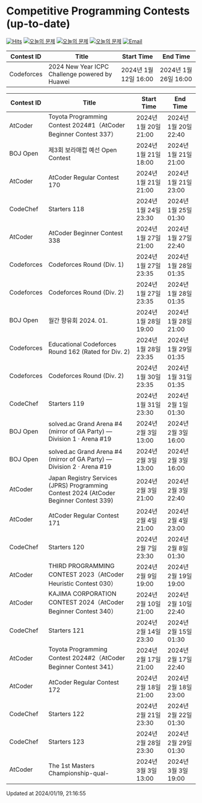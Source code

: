 Competitive Programming Contests (up-to-date)
========
[![Hits](https://hits.seeyoufarm.com/api/count/incr/badge.svg?url=https%3A%2F%2Fgithub.com%2Fika9810%2FCompetitive-Programming-Contests&count_bg=%2379C83D&title_bg=%23555555&icon=&icon_color=%23E7E7E7&title=hits&edge_flat=false)](https://hits.seeyoufarm.com)
[![오늘의 문제](https://img.shields.io/badge/Today's%20ABC-Link-lightpink)](https://github.com/ika9810/Atcoder-Daily-Contests/blob/main/ABC.md) 
[![오늘의 문제](https://img.shields.io/badge/Today's%20ARC-Link-orange)](https://github.com/ika9810/Atcoder-Daily-Contests/blob/main/ARC.md) 
[![오늘의 문제](https://img.shields.io/badge/Today's%20AGC-Link-red)](https://github.com/ika9810/Atcoder-Daily-Contests/blob/main/AGC.md) 
[![Email](https://img.shields.io/badge/Email-ika7204@naver.com-ff69b4)](mailTo:ika7204@naver.com)

 Contest ID | Title | Start Time | End Time |
---|---|---|---|
| Codeforces | 2024 New Year ICPC Challenge powered by Huawei | 2024년 1월 12일 16:00 | 2024년 1월 26일 16:00 |

 Contest ID | Title | Start Time | End Time |
---|---|---|---|
| AtCoder | Toyota Programming Contest 2024#1（AtCoder Beginner Contest 337） | 2024년 1월 20일 21:00 | 2024년 1월 20일 22:40 |
| BOJ Open | 제3회 보라매컵 예선 Open Contest | 2024년 1월 21일 18:00 | 2024년 1월 21일 21:00 |
| AtCoder | AtCoder Regular Contest 170 | 2024년 1월 21일 21:00 | 2024년 1월 21일 23:00 |
| CodeChef | Starters 118 | 2024년 1월 24일 23:30 | 2024년 1월 25일 01:30 |
| AtCoder | AtCoder Beginner Contest 338 | 2024년 1월 27일 21:00 | 2024년 1월 27일 22:40 |
| Codeforces | Codeforces Round (Div. 1) | 2024년 1월 27일 23:35 | 2024년 1월 28일 01:35 |
| Codeforces | Codeforces Round (Div. 2) | 2024년 1월 27일 23:35 | 2024년 1월 28일 01:35 |
| BOJ Open | 월간 향유회 2024. 01. | 2024년 1월 28일 19:00 | 2024년 1월 28일 21:00 |
| Codeforces | Educational Codeforces Round 162 (Rated for Div. 2) | 2024년 1월 28일 23:35 | 2024년 1월 29일 01:35 |
| Codeforces | Codeforces Round (Div. 2) | 2024년 1월 30일 23:35 | 2024년 1월 31일 01:35 |
| CodeChef | Starters 119 | 2024년 1월 31일 23:30 | 2024년 2월 1일 01:30 |
| BOJ Open | solved.ac Grand Arena #4 (mirror of GA Party) — Division 1 · Arena #19 | 2024년 2월 3일 13:00 | 2024년 2월 3일 16:00 |
| BOJ Open | solved.ac Grand Arena #4 (mirror of GA Party) — Division 2 · Arena #19 | 2024년 2월 3일 13:00 | 2024년 2월 3일 16:00 |
| AtCoder | Japan Registry Services (JPRS) Programming Contest 2024 (AtCoder Beginner Contest 339) | 2024년 2월 3일 21:00 | 2024년 2월 3일 22:40 |
| AtCoder | AtCoder Regular Contest 171 | 2024년 2월 4일 21:00 | 2024년 2월 4일 23:00 |
| CodeChef | Starters 120 | 2024년 2월 7일 23:30 | 2024년 2월 8일 01:30 |
| AtCoder | THIRD PROGRAMMING CONTEST 2023（AtCoder Heuristic Contest 030） | 2024년 2월 9일 19:00 | 2024년 2월 19일 19:00 |
| AtCoder | KAJIMA CORPORATION CONTEST 2024（AtCoder Beginner Contest 340） | 2024년 2월 10일 21:00 | 2024년 2월 10일 22:40 |
| CodeChef | Starters 121 | 2024년 2월 14일 23:30 | 2024년 2월 15일 01:30 |
| AtCoder | Toyota Programming Contest 2024#2（AtCoder Beginner Contest 341） | 2024년 2월 17일 21:00 | 2024년 2월 17일 22:40 |
| AtCoder | AtCoder Regular Contest 172 | 2024년 2월 18일 21:00 | 2024년 2월 18일 23:00 |
| CodeChef | Starters 122 | 2024년 2월 21일 23:30 | 2024년 2월 22일 01:30 |
| CodeChef | Starters 123 | 2024년 2월 28일 23:30 | 2024년 2월 29일 01:30 |
| AtCoder | The 1st Masters Championship-qual- | 2024년 3월 3일 13:00 | 2024년 3월 3일 19:00 |

Updated at 2024/01/19, 21:16:55
